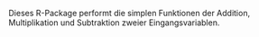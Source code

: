 Dieses R-Package performt die simplen Funktionen der Addition, Multiplikation und Subtraktion zweier Eingangsvariablen.
